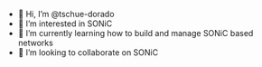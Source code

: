 - 👋 Hi, I’m @tschue-dorado
- 👀 I’m interested in SONiC
- 🌱 I’m currently learning how to build and manage SONiC based networks
- 💞️ I’m looking to collaborate on SONiC

<!---
tschue-dorado/tschue-dorado is a ✨ special ✨ repository because its `README.md` (this file) appears on your GitHub profile.
You can click the Preview link to take a look at your changes.
--->
